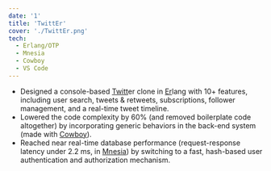```yaml
---
date: '1'
title: 'TwittEr'
cover: './TwittEr.png'
tech:
  - Erlang/OTP
  - Mnesia
  - Cowboy
  - VS Code
---
```


- Designed a console-based <ins>Twitt</ins>er clone in <ins>Er</ins>lang with 10+ features, including user search, tweets & retweets, subscriptions, follower management, and a real-time tweet timeline.
- Lowered the code complexity by 60% (and removed boilerplate code altogether) by incorporating generic behaviors in the back-end system (made with [Cowboy](https://github.com/ninenines/cowboy)).
- Reached near real-time database performance (request-response latency under 2.2 ms, in [Mnesia](https://www.erlang.org/doc/man/mnesia.html)) by switching to a fast, hash-based user authentication and authorization mechanism.